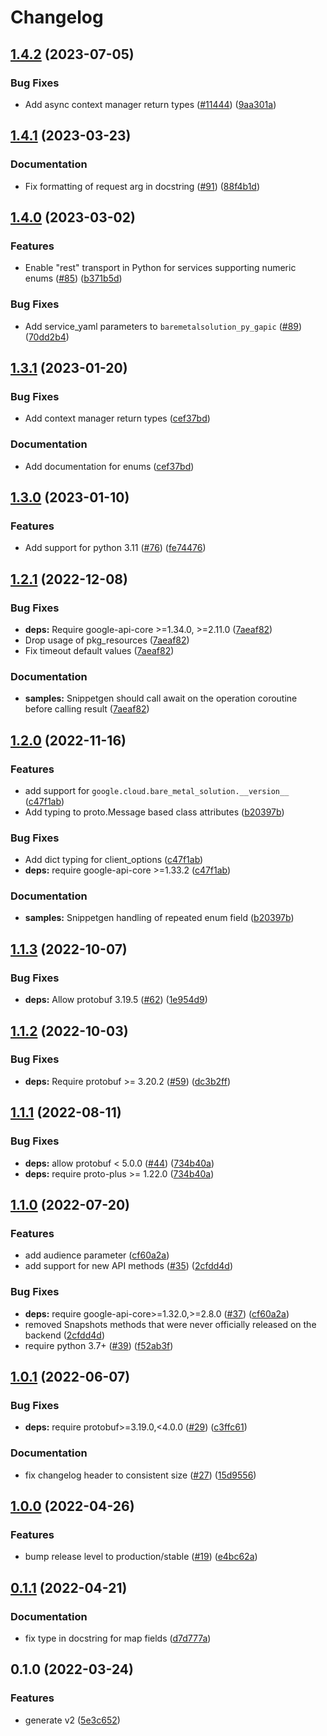 # Changelog

## [1.4.2](https://github.com/googleapis/google-cloud-python/compare/google-cloud-bare-metal-solution-v1.4.1...google-cloud-bare-metal-solution-v1.4.2) (2023-07-05)


### Bug Fixes

* Add async context manager return types ([#11444](https://github.com/googleapis/google-cloud-python/issues/11444)) ([9aa301a](https://github.com/googleapis/google-cloud-python/commit/9aa301ae6ca3080cae286a19de9cdc1b796ab37d))

## [1.4.1](https://github.com/googleapis/python-bare-metal-solution/compare/v1.4.0...v1.4.1) (2023-03-23)


### Documentation

* Fix formatting of request arg in docstring ([#91](https://github.com/googleapis/python-bare-metal-solution/issues/91)) ([88f4b1d](https://github.com/googleapis/python-bare-metal-solution/commit/88f4b1df3a35c2017d2bcdd69fa6bebaa8ff555a))

## [1.4.0](https://github.com/googleapis/python-bare-metal-solution/compare/v1.3.1...v1.4.0) (2023-03-02)


### Features

* Enable "rest" transport in Python for services supporting numeric enums ([#85](https://github.com/googleapis/python-bare-metal-solution/issues/85)) ([b371b5d](https://github.com/googleapis/python-bare-metal-solution/commit/b371b5db375c7bfecb412fbc0b369fe5d7430d83))


### Bug Fixes

* Add service_yaml parameters to `baremetalsolution_py_gapic` ([#89](https://github.com/googleapis/python-bare-metal-solution/issues/89)) ([70dd2b4](https://github.com/googleapis/python-bare-metal-solution/commit/70dd2b444a7472dcfc5e4e407cbc5b56093af68e))

## [1.3.1](https://github.com/googleapis/python-bare-metal-solution/compare/v1.3.0...v1.3.1) (2023-01-20)


### Bug Fixes

* Add context manager return types ([cef37bd](https://github.com/googleapis/python-bare-metal-solution/commit/cef37bde9035e01b310cfd75485cb2b793a2b4d9))


### Documentation

* Add documentation for enums ([cef37bd](https://github.com/googleapis/python-bare-metal-solution/commit/cef37bde9035e01b310cfd75485cb2b793a2b4d9))

## [1.3.0](https://github.com/googleapis/python-bare-metal-solution/compare/v1.2.1...v1.3.0) (2023-01-10)


### Features

* Add support for python 3.11 ([#76](https://github.com/googleapis/python-bare-metal-solution/issues/76)) ([fe74476](https://github.com/googleapis/python-bare-metal-solution/commit/fe744765a0349647e703d7fdc31e6c85e32139a3))

## [1.2.1](https://github.com/googleapis/python-bare-metal-solution/compare/v1.2.0...v1.2.1) (2022-12-08)


### Bug Fixes

* **deps:** Require google-api-core &gt;=1.34.0, >=2.11.0  ([7aeaf82](https://github.com/googleapis/python-bare-metal-solution/commit/7aeaf82e540e920055aae20c3aabcc82b866a2da))
* Drop usage of pkg_resources ([7aeaf82](https://github.com/googleapis/python-bare-metal-solution/commit/7aeaf82e540e920055aae20c3aabcc82b866a2da))
* Fix timeout default values ([7aeaf82](https://github.com/googleapis/python-bare-metal-solution/commit/7aeaf82e540e920055aae20c3aabcc82b866a2da))


### Documentation

* **samples:** Snippetgen should call await on the operation coroutine before calling result ([7aeaf82](https://github.com/googleapis/python-bare-metal-solution/commit/7aeaf82e540e920055aae20c3aabcc82b866a2da))

## [1.2.0](https://github.com/googleapis/python-bare-metal-solution/compare/v1.1.3...v1.2.0) (2022-11-16)


### Features

* add support for `google.cloud.bare_metal_solution.__version__` ([c47f1ab](https://github.com/googleapis/python-bare-metal-solution/commit/c47f1abeff25c62289752f56493cc95d5ed1aa51))
* Add typing to proto.Message based class attributes ([b20397b](https://github.com/googleapis/python-bare-metal-solution/commit/b20397bdf75aa084849c5da4d715dfcefe75eb2a))


### Bug Fixes

* Add dict typing for client_options ([c47f1ab](https://github.com/googleapis/python-bare-metal-solution/commit/c47f1abeff25c62289752f56493cc95d5ed1aa51))
* **deps:** require google-api-core &gt;=1.33.2 ([c47f1ab](https://github.com/googleapis/python-bare-metal-solution/commit/c47f1abeff25c62289752f56493cc95d5ed1aa51))


### Documentation

* **samples:** Snippetgen handling of repeated enum field ([b20397b](https://github.com/googleapis/python-bare-metal-solution/commit/b20397bdf75aa084849c5da4d715dfcefe75eb2a))

## [1.1.3](https://github.com/googleapis/python-bare-metal-solution/compare/v1.1.2...v1.1.3) (2022-10-07)


### Bug Fixes

* **deps:** Allow protobuf 3.19.5 ([#62](https://github.com/googleapis/python-bare-metal-solution/issues/62)) ([1e954d9](https://github.com/googleapis/python-bare-metal-solution/commit/1e954d9e925b69aaec45a152dd134b2911f28f3f))

## [1.1.2](https://github.com/googleapis/python-bare-metal-solution/compare/v1.1.1...v1.1.2) (2022-10-03)


### Bug Fixes

* **deps:** Require protobuf >= 3.20.2 ([#59](https://github.com/googleapis/python-bare-metal-solution/issues/59)) ([dc3b2ff](https://github.com/googleapis/python-bare-metal-solution/commit/dc3b2ff707e552b337b06509d0881e65f262bb6f))

## [1.1.1](https://github.com/googleapis/python-bare-metal-solution/compare/v1.1.0...v1.1.1) (2022-08-11)


### Bug Fixes

* **deps:** allow protobuf < 5.0.0 ([#44](https://github.com/googleapis/python-bare-metal-solution/issues/44)) ([734b40a](https://github.com/googleapis/python-bare-metal-solution/commit/734b40abaaad75f66a8b6e85ff25723bcd909a63))
* **deps:** require proto-plus >= 1.22.0 ([734b40a](https://github.com/googleapis/python-bare-metal-solution/commit/734b40abaaad75f66a8b6e85ff25723bcd909a63))

## [1.1.0](https://github.com/googleapis/python-bare-metal-solution/compare/v1.0.1...v1.1.0) (2022-07-20)


### Features

* add audience parameter ([cf60a2a](https://github.com/googleapis/python-bare-metal-solution/commit/cf60a2a1d9a70a03c62b2a57050b3574212ce688))
* add support for new API methods ([#35](https://github.com/googleapis/python-bare-metal-solution/issues/35)) ([2cfdd4d](https://github.com/googleapis/python-bare-metal-solution/commit/2cfdd4d02f3ace3ea2701584e636845f40695a7b))


### Bug Fixes

* **deps:** require google-api-core>=1.32.0,>=2.8.0 ([#37](https://github.com/googleapis/python-bare-metal-solution/issues/37)) ([cf60a2a](https://github.com/googleapis/python-bare-metal-solution/commit/cf60a2a1d9a70a03c62b2a57050b3574212ce688))
* removed Snapshots methods that were never officially released on the backend ([2cfdd4d](https://github.com/googleapis/python-bare-metal-solution/commit/2cfdd4d02f3ace3ea2701584e636845f40695a7b))
* require python 3.7+ ([#39](https://github.com/googleapis/python-bare-metal-solution/issues/39)) ([f52ab3f](https://github.com/googleapis/python-bare-metal-solution/commit/f52ab3f1a7ed08c1dbf2cb43816ff48ac31a3997))

## [1.0.1](https://github.com/googleapis/python-bare-metal-solution/compare/v1.0.0...v1.0.1) (2022-06-07)


### Bug Fixes

* **deps:** require protobuf>=3.19.0,<4.0.0 ([#29](https://github.com/googleapis/python-bare-metal-solution/issues/29)) ([c3ffc61](https://github.com/googleapis/python-bare-metal-solution/commit/c3ffc61e53b7f14a7ca15304862f5fc18e10b3df))


### Documentation

* fix changelog header to consistent size ([#27](https://github.com/googleapis/python-bare-metal-solution/issues/27)) ([15d9556](https://github.com/googleapis/python-bare-metal-solution/commit/15d95563aa6043f45dd9c064c21c5e46a1193674))

## [1.0.0](https://github.com/googleapis/python-bare-metal-solution/compare/v0.1.1...v1.0.0) (2022-04-26)


### Features

* bump release level to production/stable ([#19](https://github.com/googleapis/python-bare-metal-solution/issues/19)) ([e4bc62a](https://github.com/googleapis/python-bare-metal-solution/commit/e4bc62a66040934b659ca9bc2f85b1409ae59d25))

## [0.1.1](https://github.com/googleapis/python-bare-metal-solution/compare/v0.1.0...v0.1.1) (2022-04-21)


### Documentation

* fix type in docstring for map fields ([d7d777a](https://github.com/googleapis/python-bare-metal-solution/commit/d7d777a03e107f6bd4526253d41390f9e35dbdb2))

## 0.1.0 (2022-03-24)


### Features

* generate v2 ([5e3c652](https://github.com/googleapis/python-bare-metal-solution/commit/5e3c652e46a95ce96b295532cdc23532d0d8ae45))
